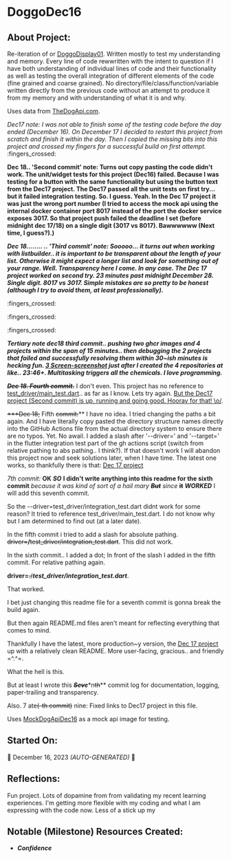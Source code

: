 # DoggoDec16
## About Project:
Re-iteration of or [DoggoDisplay01](https://github.com/mittons/DoggoDisplay01). Written mostly to test my understanding and memory. Every line of code rewwritten with the intent to question if I have both understanding of individual lines of code and their functionality as well as testing the overall integration of different elements of the code (fine grained and coarse grained). No directory/file/class/function/variable written directly from the previous code without an attempt to produce it from my memory and with understanding of what it is and why.

Uses data from [TheDogApi.com](https://thedogapi.com/).

*Dec17 note: I was not able to finish some of the testing code before the day ended (December 16). On December 17 I decided to restart this project from scratch and finish it within the day. Then I copied the missing bits into this project and crossed my fingers for a successful build on first attempt.* :fingers_crossed:

**Dec 18.. 'Second commit' note: Turns out copy pasting the code didn't work. The unit/widget tests for this project (Dec16) failed. Because I was testing for a button with the same functionality but using the button text from the Dec17 project. The Dec17 passed all the unit tests on first try... but it failed integration testing. So. I guess. Yeah. In the Dec 17 project it was just the wrong port number (I tried to access the mock api using the internal docker container port 8017 instead of the port the docker service exposes 3017. So that project push failed the deadline I set (before midnight dec 17/18) on a single digit (3017 vs 8017). Bawwwwww (Next time, I guess?).)**

***Dec 18........ .. 'Third commit' note: Sooooo... it turns out when working with listbuilder.. it is important to be transparent about the length of your list. Otherwise it might expect a longer list and look for something out of your range. Well. Transparency here I come. In any case. The Dec 17 project worked on second try. 23 minutes past midnight December 28. Single digit. 8017 vs 3017. Simple mistakes are so pretty to be honest (although I try to avoid them, at least professionally).***

:fingers_crossed:

:fingers_crossed:

:fingers_crossed:

***Tertiary note dec18 third commit.. pushing two ghcr images and 4 projects within the span of 15 minutes.. then debugging the 2 projects that failed and successfully resolving them within 30~ish minutes is hecking fun. [3 Screen-screenshot](https://i.imgur.com/DZ26QZi.png) just after I created the 4 repositories at like.. 23:46+. Multitasking triggers all the chemicals. I love programming.***



~~***Dec 18. Fourth commit.***~~ I don't even. This project has no reference to [test_driver/main_test.dart](https://imgur.com/a/C8IeiuN).. as far as I know. Lets try again. [But the Dec17 project (Second commit) is up, running and going good. Hooray for that! \o/](https://github.com/mittons/doggoDec17).

~~***Dec 18;~~ Fifth ~~commit:~~** I have no idea. I tried changing the paths a bit again. And I have literally copy pasted the directory structure names directly into the GitHub Actions file from the actual directory system to ensure there are no typos. Yet. No awail. I added a slash after '--driver=' and '--target=' in the flutter integration test part of the gh actions script (switch from relative pathing to abs pathing.. I think?). If that doesn't work I will abandon this project now and seek solutions later, when I have time. The latest one works, so thankfully there is that: [Dec 17 project](https://github.com/mittons/doggoDec17)



*7th commit:* **OK** ***SO*** **I didn't write anything into this readme for the sixth commit** *because it was kind of sort of a hail mary* ~~***But***~~ *since* ~~**it**~~ ***WORKED*** I will add this seventh commit.

So the --driver=test_driver/integration_test.dart didnt work for some reason? It tried to reference test_driver/main_test.dart. I do not know why but I am determined to find out (at a later date).

In the fifth commit i tried to add a slash for absolute pathing. ~~driver=~~**/**~~test_driver/integration_test.dart~~.
This did not work.

In the sixth commit.. I added a dot; In front of the slash I added in the fifth commit. For relative pathing again.

**driver=**~~./~~***test_driver/integration_test.dart***.

That worked.

I bet just changing this readme file for a seventh commit is gonna break the build again.

But then again README.md files aren't meant for reflecting everything that comes to mind.

Thankfully I have the latest, more production~y version, the [Dec 17 project](https://github.com/mittons/doggoDec17) up with a relatively clean README. More user-facing, gracious.. and friendly =^.^=.

What the hell is this.

But at least I wrote this ***~~Sev~~e****n~~th~~** commit log for documentation, logging, paper-trailing and transparency.

Also. 7 ate~~(-th commit)~~ nine: Fixed links to Dec17 project in this file.

Uses [MockDogApiDec16](https://github.com/mittons/MockDogApi16) as a mock api image for testing.

## Started On:
:calendar: December 16, 2023 *(AUTO-GENERATED)* :calendar:

## Reflections:
Fun project. Lots of dopamine from from validating my recent learning experiences. I'm getting more flexible with my coding and what I am expressing with the code now. Less of a stick up my

## Notable (Milestone) Resources Created:
- ***Confidence***
